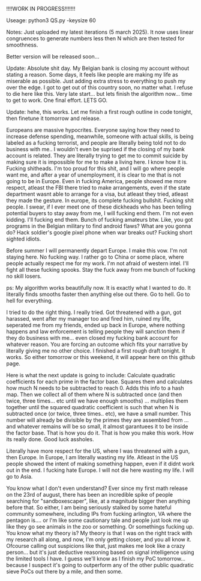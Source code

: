 !!!!WORK IN PROGRESS!!!!!!!

Useage: python3 QS.py -keysize 60

Notes: Just uploaded my latest iterations (5 march 2025). It now uses linear congruences to generate numbers less then N which are then tested for smoothness.

Better version will be released soon...


Update: Absolute shit day. My Belgian bank is closing my account without stating a reason. Some days, it feels like people are making my life as miserable as possible. Just adding extra stress to everything to push my over the edge. 
I got to get out of this country soon, no matter what. I refuse to die here like this. Very late start... but lets finish the algorithm now... time to get to work. One final effort. LETS GO.

Update: hehe, this works. Let me finish a first rough outline in code tonight, then finetune it tomorrow and release.

Europeans are massive hypocrites. Everyone saying how they need to increase defense spending, meanwhile, someone with actual skills, is being labeled as a fucking terrorist, and people are literally being told not to do business with me.. I wouldn't even be suprised if the closing of my bank account is related. They are literally trying to get me to commit suicide by making sure it is impossible for me to make a living here. I know how it is. Fucking shitheads. I'm too proud for this shit, and I will go where people want me, and after a year of unemployment, it is clear to me that is not going to be in Europe. Even in fucking America, people showed me more respect, atleast the FBI there tried to make arrangements, even if the state department wasnt able to arrange for a visa, but atleast they tried, atleast they made the gesture. In europe, its complete fucking bullshit. Fucking shit people. I swear, if I ever meet one of these dickheads who has been telling potential buyers to stay away from me, I will fucking end them. I'm not even kidding. I'll fucking end them. Bunch of fucking amateurs btw. Like, you got programs in the Belgian military to find android flaws? What are you gonna do? Hack soldier's google pixel phone when war breaks out? Fucking short sighted idiots.

Before summer I will permanently depart Europe. I make this vow. I'm not staying here. No fucking way. I rather go to China or some place, where people actually respect me for my work.
I'm not afraid of western intel. I'll fight all these fucking spooks. Stay the fuck away from me bunch of fucking no skill losers.

ps: My algorithm works beautifully now. It is exactly what I wanted to do. It literally finds smooths faster then anything else out there. Go to hell. Go to hell for everything.

I tried to do the right thing. I really tried. Got threatened with a gun, got harassed, went after my manager too and fired him, ruined my life, seperated me from my friends, ended up back in Europe, where nothing happens and law enforcement is telling people they will sanction them if they do business with me... even closed my fucking bank account for whatever reason. You are forcing an outcome which fits your narrative by literally giving me no other choice. I finished a first rough draft tonight. It works. So either tomorrow or this weekend, it will appear here on this github page. 

Here is what the next update is going to include: Calculate quadratic coefficients for each prime in the factor base. Squares them and calculates how much N needs to be subtracted to reach 0. Adds this info to a hash map. Then we collect all of them where N is subtracted once (and then twice, three times... etc until we have enough smooths) ... multiplies them together until the squared quadratic coefficient is such that when N is subtracted once (or twice, three times.. etc), we have a small number. This number will already be divisible by the primes they are assembled from ... and whatever remains will be so small, it almost garantuees it to be inside the factor base. That is  how you do it. That is how you make this work. How its really done. Good luck assholes.

Literally have more respect for the US, where I was threatened with a gun, then Europe. In Europe, I am literally wasting my life. Atleast in the US people showed the intent of making something happen, even if it didnt work out in the end. I fucking hate Europe. I will not die here wasting my life. I will go to Asia.

You know what I don't even understand? Ever since my first math release on the 23rd of august, there has been an incredible spike of people searching for "sandboxescaper", like, at a magnitude bigger then anything before that. So either, I am being seriously stalked by some hateful community somewhere, including IPs from fucking arlington, VA where the pentagon is.... or I'm like some cautionary tale and people just look me up like they go see animals in the zoo or something. Or somethings fucking up. You know what my theory is? My theory is that I was on the right track with my research all along, and now, I'm only getting closer, and you all know it. Ofcourse calling out suspicions like that, just makes me look like a crazy person... but it's just deductive reasoning based on signal intelligence using the limited tools I have. I guess we'll know as I finish my PoC tomorrow... because I suspect it's going to outperform any of the other public quadratic sieve PoCs out there by a mile, and then some. 
